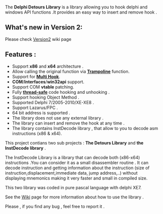 The **Delphi Detours Library** is a library allowing you to hook delphi and windows API functions .It provides an easy way to insert and remove hook .



## What's new in Version 2: ##
Please check [Version2](Version2.md) wiki page
## Features : ##
  * Support **x86** and **x64** architecture .
  * Allow calling the original function via <u><b>Trampoline</b></u> function.
  * Support for <u><b>Multi Hook</b></u>.
  * **COM**/**Interfaces**/**win32api** support.
  * Support COM **vtable** patching.
  * Fully <u><b>thread-safe</b></u> code hooking and unhooking .
  * Support hooking Object Method .
  * Supported Delphi 7/2005-2010/XE-XE8 .
  * Support Lazarus/FPC .
  * 64 bit address is supported .
  * The library does not use any external library .
  * The library can insert and remove the hook at any time .
  * The library contains InstDecode library , that allow to you to decode asm instructions (x86 & x64).

This project contians two sub projects : **The Detours Library** and **the InstDecode library** .

The InstDecode Library is a library that can decode both (x86-x64) instructions .You can consider it as a small disassembler routine .
It can decode instruction and getting information about the instruction (size of instruction,displacement,immediate data, jump address,..) without displaying mnemonics making it very faster and small in compiled size.

This two library was coded in pure pascal language with delphi XE7.

See the [Wiki](http://code.google.com/p/delphi-detours-library/w/list) page for more information about how to use the library .

Please , if you find any bug , feel free to report it .